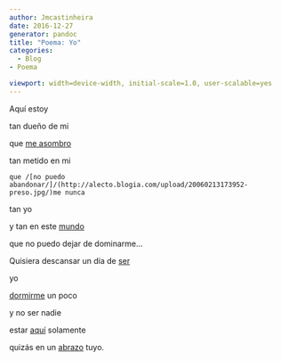 ```yaml
---
author: Jmcastinheira
date: 2016-12-27
generator: pandoc
title: "Poema: Yo"
categories:
  - Blog
- Poema

viewport: width=device-width, initial-scale=1.0, user-scalable=yes
---
```




Aquí estoy

<div>

tan dueño de mi



<div>

que [me asombro](http://www.youtube.com/watch?v=bbegC6dJbS8)



<div>

tan metido en mi

<div>

    que /[no puedo abandonar/]/(http://alecto.blogia.com/upload/20060213173952-preso.jpg/)me nunca





<div>

tan yo



<div>

y tan en este [mundo](http://maps.google.es/)



<div>

que no puedo dejar de dominarme...



Quisiera descansar un día de
[ser](http://www.google.es/search?source=ig&hl=es&q=define%3A+ser&btnG=Buscar+con+Google&meta=)

<div>

yo



[dormirme](http://afixe.weblog.com.pt/arquivo/dormir.png) un poco

<div>

y no ser nadie



<div>

estar
[aquí](http://servicios.elcomerciodigital.com/webcam/espana/galicia/webcam-pontevedra.htm)
solamente



<div>

quizás en un
[abrazo](http://video.google.es/videoplay?docid=4542669078797020383&q=abrazo&total=2636&start=0&num=10&so=0&type=search&plindex=5)
tuyo.


